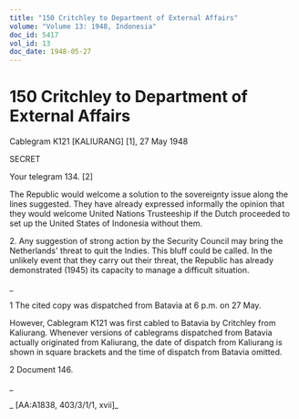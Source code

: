 ```yaml
---
title: "150 Critchley to Department of External Affairs"
volume: "Volume 13: 1948, Indonesia"
doc_id: 5417
vol_id: 13
doc_date: 1948-05-27
---
```


# 150 Critchley to Department of External Affairs

Cablegram K121 [KALIURANG] [1], 27 May 1948

SECRET

Your telegram 134. [2]

The Republic would welcome a solution to the sovereignty issue along the lines suggested. They have already expressed informally the opinion that they would welcome United Nations Trusteeship if the Dutch proceeded to set up the United States of Indonesia without them.

2\. Any suggestion of strong action by the Security Council may bring the Netherlands' threat to quit the Indies. This bluff could be called. In the unlikely event that they carry out their threat, the Republic has already demonstrated (1945) its capacity to manage a difficult situation.

_

1 The cited copy was dispatched from Batavia at 6 p.m. on 27 May.

However, Cablegram K121 was first cabled to Batavia by Critchley from Kaliurang. Whenever versions of cablegrams dispatched from Batavia actually originated from Kaliurang, the date of dispatch from Kaliurang is shown in square brackets and the time of dispatch from Batavia omitted.

2 Document 146.

_

_ [AA:A1838, 403/3/1/1, xvii]_
